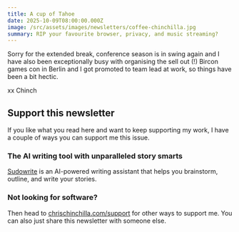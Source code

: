 ```yaml
---
title: A cup of Tahoe
date: 2025-10-09T08:00:00.000Z
image: /src/assets/images/newsletters/coffee-chinchilla.jpg
summary: RIP your favourite browser, privacy, and music streaming?
---
```


Sorry for the extended break, conference season is in swing again and I have also been exceptionally busy with organising the sell out (!) Bircon games con in Berlin and I got promoted to team lead at work, so things have been a bit hectic.

xx Chinch

## Support this newsletter

If you like what you read here and want to keep supporting my work, I have a couple of ways you can support me this issue.

### The AI writing tool with unparalleled story smarts

[Sudowrite](https://go.chrischinchilla.com/sudowrite) is an AI-powered writing assistant that helps you brainstorm, outline, and write your stories.

### Not looking for software?

Then head to [chrischinchilla.com/support](https://chrischinchilla.com/support) for other ways to support me. You can also just share this newsletter with someone else.
